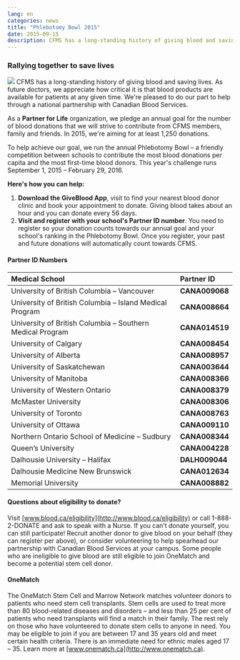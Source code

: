 ```yaml
---
lang: en
categories: news
title: "Phlebotomy Bowl 2015"
date: 2015-09-15
description: CFMS has a long-standing history of giving blood and saving lives. As future doctors, we appreciate how critical it is that blood products are available for patients at any given time. We’re pleased to do our part to help through a national partnership with Canadian Blood Services.
---
```


### **Rallying together to save lives**

<img class="right" src="{{site.root}}/images/news-images/CAN-BLOOD.jpg">
CFMS has a long-standing history of giving blood and saving lives. As future doctors, we appreciate how critical it is that blood products are available for patients at any given time. We're pleased to do our part to help through a national partnership with Canadian Blood Services.  

As a **Partner for Life** organization, we pledge an annual goal for the number of blood donations that we will strive to contribute from CFMS members, family and friends. In 2015, we're aiming for at least 1,250 donations. 

To help achieve our goal, we run the annual Phlebotomy Bowl – a friendly competition between schools to contribute the most blood donations per capita and the most first-time blood donors. This year's challenge runs September 1, 2015 – February 29, 2016. 

**Here's how you can help:** 

1. **Download the GiveBlood App**, visit to find your nearest blood donor clinic and book your appointment to donate. Giving blood takes about an hour and you can donate every 56 days. 
2. **Visit and register with your school's Partner ID number**. You need to register so your donation counts towards our annual goal and your school's ranking in the Phlebotomy Bowl. Once you register, your past and future donations will automatically count towards CFMS.

#### **Partner ID Numbers**

| Medical School | Partner ID |
|:-|:-|
| University of British Columbia – Vancouver | **CANA009068** |
| University of British Columbia – Island Medical Program | **CANA008664** |
| University of British Columbia – Southern Medical Program | **CANA014519** |
| University of Calgary | **CANA008454** |
| University of Alberta | **CANA008957** |
| University of Saskatchewan | **CANA003644** |
| University of Manitoba | **CANA008366** |
| University of Western Ontario | **CANA008379** |
| McMaster University | **CANA008306** |
| University of Toronto | **CANA008763** |
| University of Ottawa | **CANA009110** |
| Northern Ontario School of Medicine – Sudbury | **CANA008344** |
| Queen’s University | **CANA004228** |
| Dalhousie University – Halifax | **DALH009044**| 
| Dalhousie Medicine New Brunswick | **CANA012634** |
| Memorial University | **CANA008882** |

#### **Questions about eligibility to donate?**
Visit [www.blood.ca/eligibility](http://www.blood.ca/eligibility) or call 1-888-2-DONATE and ask to speak with a Nurse. If you can’t donate yourself, you can still participate! Recruit another donor to give blood on your behalf (they can register per above), or consider volunteering to help spearhead our partnership with Canadian Blood Services at your campus. Some people who are ineligible to give blood are still eligible to join OneMatch and become a potential stem cell donor. 

#### **OneMatch**
The OneMatch Stem Cell and Marrow Network matches volunteer donors to patients who need stem cell transplants. Stem cells are used to treat more than 80 blood-related diseases and disorders – and less than 25 per cent of patients who need transplants will find a match in their family. The rest rely on those who have volunteered to donate stem cells to anyone in need. You may be eligible to join if you are between 17 and 35 years old and meet certain health criteria. There is an immediate need for ethnic males aged 17 – 35. Learn more at [www.onematch.ca](http://www.onematch.ca).